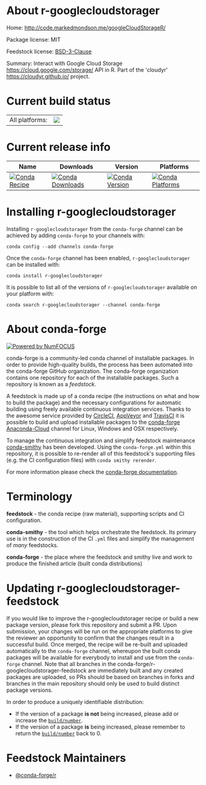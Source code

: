 About r-googlecloudstorager
===========================

Home: http://code.markedmondson.me/googleCloudStorageR/

Package license: MIT

Feedstock license: [BSD-3-Clause](https://github.com/conda-forge/r-googlecloudstorager-feedstock/blob/master/LICENSE.txt)

Summary: Interact with Google Cloud Storage <https://cloud.google.com/storage/> API in R. Part of the 'cloudyr' <https://cloudyr.github.io/> project.

Current build status
====================


<table><tr><td>All platforms:</td>
    <td>
      <a href="https://dev.azure.com/conda-forge/feedstock-builds/_build/latest?definitionId=9706&branchName=master">
        <img src="https://dev.azure.com/conda-forge/feedstock-builds/_apis/build/status/r-googlecloudstorager-feedstock?branchName=master">
      </a>
    </td>
  </tr>
</table>

Current release info
====================

| Name | Downloads | Version | Platforms |
| --- | --- | --- | --- |
| [![Conda Recipe](https://img.shields.io/badge/recipe-r--googlecloudstorager-green.svg)](https://anaconda.org/conda-forge/r-googlecloudstorager) | [![Conda Downloads](https://img.shields.io/conda/dn/conda-forge/r-googlecloudstorager.svg)](https://anaconda.org/conda-forge/r-googlecloudstorager) | [![Conda Version](https://img.shields.io/conda/vn/conda-forge/r-googlecloudstorager.svg)](https://anaconda.org/conda-forge/r-googlecloudstorager) | [![Conda Platforms](https://img.shields.io/conda/pn/conda-forge/r-googlecloudstorager.svg)](https://anaconda.org/conda-forge/r-googlecloudstorager) |

Installing r-googlecloudstorager
================================

Installing `r-googlecloudstorager` from the `conda-forge` channel can be achieved by adding `conda-forge` to your channels with:

```
conda config --add channels conda-forge
```

Once the `conda-forge` channel has been enabled, `r-googlecloudstorager` can be installed with:

```
conda install r-googlecloudstorager
```

It is possible to list all of the versions of `r-googlecloudstorager` available on your platform with:

```
conda search r-googlecloudstorager --channel conda-forge
```


About conda-forge
=================

[![Powered by NumFOCUS](https://img.shields.io/badge/powered%20by-NumFOCUS-orange.svg?style=flat&colorA=E1523D&colorB=007D8A)](http://numfocus.org)

conda-forge is a community-led conda channel of installable packages.
In order to provide high-quality builds, the process has been automated into the
conda-forge GitHub organization. The conda-forge organization contains one repository
for each of the installable packages. Such a repository is known as a *feedstock*.

A feedstock is made up of a conda recipe (the instructions on what and how to build
the package) and the necessary configurations for automatic building using freely
available continuous integration services. Thanks to the awesome service provided by
[CircleCI](https://circleci.com/), [AppVeyor](https://www.appveyor.com/)
and [TravisCI](https://travis-ci.com/) it is possible to build and upload installable
packages to the [conda-forge](https://anaconda.org/conda-forge)
[Anaconda-Cloud](https://anaconda.org/) channel for Linux, Windows and OSX respectively.

To manage the continuous integration and simplify feedstock maintenance
[conda-smithy](https://github.com/conda-forge/conda-smithy) has been developed.
Using the ``conda-forge.yml`` within this repository, it is possible to re-render all of
this feedstock's supporting files (e.g. the CI configuration files) with ``conda smithy rerender``.

For more information please check the [conda-forge documentation](https://conda-forge.org/docs/).

Terminology
===========

**feedstock** - the conda recipe (raw material), supporting scripts and CI configuration.

**conda-smithy** - the tool which helps orchestrate the feedstock.
                   Its primary use is in the construction of the CI ``.yml`` files
                   and simplify the management of *many* feedstocks.

**conda-forge** - the place where the feedstock and smithy live and work to
                  produce the finished article (built conda distributions)


Updating r-googlecloudstorager-feedstock
========================================

If you would like to improve the r-googlecloudstorager recipe or build a new
package version, please fork this repository and submit a PR. Upon submission,
your changes will be run on the appropriate platforms to give the reviewer an
opportunity to confirm that the changes result in a successful build. Once
merged, the recipe will be re-built and uploaded automatically to the
`conda-forge` channel, whereupon the built conda packages will be available for
everybody to install and use from the `conda-forge` channel.
Note that all branches in the conda-forge/r-googlecloudstorager-feedstock are
immediately built and any created packages are uploaded, so PRs should be based
on branches in forks and branches in the main repository should only be used to
build distinct package versions.

In order to produce a uniquely identifiable distribution:
 * If the version of a package **is not** being increased, please add or increase
   the [``build/number``](https://conda.io/docs/user-guide/tasks/build-packages/define-metadata.html#build-number-and-string).
 * If the version of a package **is** being increased, please remember to return
   the [``build/number``](https://conda.io/docs/user-guide/tasks/build-packages/define-metadata.html#build-number-and-string)
   back to 0.

Feedstock Maintainers
=====================

* [@conda-forge/r](https://github.com/conda-forge/r/)

